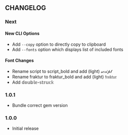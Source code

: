## CHANGELOG

### Next
#### New CLI Options
- Add `--copy` option to directly copy to clipboard
- Add `--fonts` option which displays list of included fonts

#### Font Changes
- Rename script to script_bold and add (light) 𝓈𝒸𝓇𝒾𝓅𝓉
- Rename fraktur to fraktur_bold and add (light) 𝔣𝔯𝔞𝔨𝔱𝔲𝔯
- Add 𝕕𝕠𝕦𝕓𝕝𝕖-𝕤𝕥𝕣𝕦𝕔𝕜

### 1.0.1
- Bundle correct gem version

### 1.0.0
- Initial release
